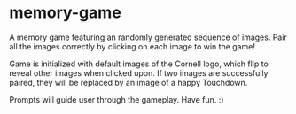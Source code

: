 # memory-game

A memory game featuring an randomly generated sequence of images. Pair all the images correctly by clicking on each image to win the game!

Game is initialized with default images of the Cornell logo, which flip to reveal other images when clicked upon. If two images are successfully paired, they will be replaced by an image of a happy Touchdown. 

Prompts will guide user through the gameplay. Have fun. :)

